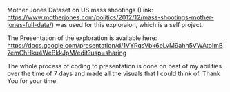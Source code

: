 Mother Jones Dataset on US mass shootings (Link: https://www.motherjones.com/politics/2012/12/mass-shootings-mother-jones-full-data/) was used for this exploraion, which is a self project.

The Presentation of the exploration is available here:
https://docs.google.com/presentation/d/1VYRqsVbk6eLvM9ahh5VWAtoImB7emChHku4WeBkkJpM/edit?usp=sharing

The whole process of coding to presentation is done on best of my abilities over the time of 7 days and made all the visuals that I could think of.
Thank You for your time.

